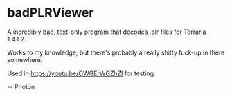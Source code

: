 # badPLRViewer

A incredibly bad, text-only program that decodes .plr files for Terraria 1.4.1.2.

Works to my knowledge, but there's probably a really shitty fuck-up in there somewhere.

Used in https://youtu.be/OWGErWGZhZI for testing.

-- Photon
